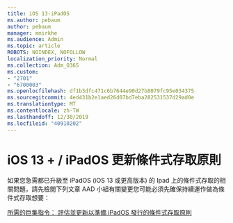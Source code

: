 ```yaml
---
title: iOS 13-iPadOS
ms.author: pebaum
author: pebaum
manager: mnirkhe
ms.audience: Admin
ms.topic: article
ROBOTS: NOINDEX, NOFOLLOW
localization_priority: Normal
ms.collection: Adm_O365
ms.custom:
- "2701"
- "6700003"
ms.openlocfilehash: df1b3dfc471c6b7644e90d27b8079fc95e034375
ms.sourcegitcommit: 4ed431b2e1aed26d07bd7eba282531537d29ad0e
ms.translationtype: MT
ms.contentlocale: zh-TW
ms.lasthandoff: 12/30/2019
ms.locfileid: "40910202"
---
```

# <a name="ios-13--ipados-updates-for-conditional-access-policy"></a>iOS 13 + / iPadOS 更新條件式存取原則

如果您急需都已升級至 iPadOS (iOS 13 或更高版本) 的 Ipad 上的條件式存取的相關問題，請先檢閱下列文章 AAD 小組有關變更您可能必須先確保持續運作做為條件式存取想要：

[所需的巨集指令： 評估並更新以準備 iPadOS 發行的條件式存取原則](https://support.microsoft.com/help/4521038/action-required-update-conditional-access-policies-for-ipados)